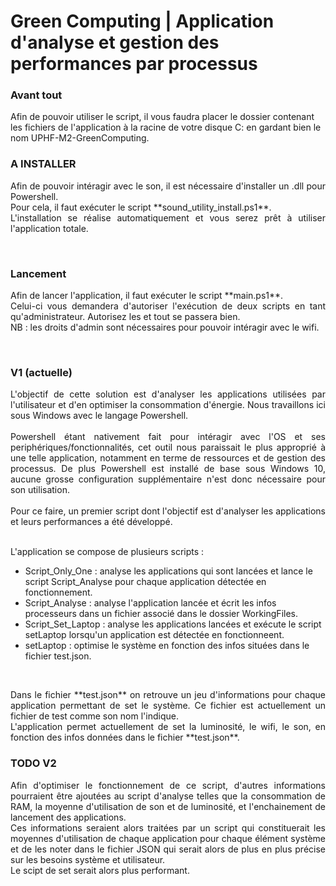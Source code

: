 # Green Computing | Application d'analyse et gestion des performances par processus

### Avant tout

Afin de pouvoir utiliser le script, il vous faudra placer le dossier contenant les fichiers de l'application à la racine de votre disque C: en gardant bien le nom UPHF-M2-GreenComputing.


### A INSTALLER

<p style='text-align: justify;'>
Afin de pouvoir intéragir avec le son, il est nécessaire d'installer un .dll pour Powershell.<br>
Pour cela, il faut exécuter le script **sound_utility_install.ps1**.<br>
L'installation se réalise automatiquement et vous serez prêt à utiliser l'application totale.
</p><br>

### Lancement

<p style='text-align: justify;'>
Afin de lancer l'application, il faut exécuter le script **main.ps1**. <br>
Celui-ci vous demandera d'autoriser l'exécution de deux scripts en tant qu'administrateur. Autorisez les et tout se passera bien.<br>
NB : les droits d'admin sont nécessaires pour pouvoir intéragir avec le wifi.
</p><br>

### V1 (actuelle)

<p style='text-align: justify;'>L'objectif de cette solution est d'analyser les applications utilisées par l'utilisateur et d'en optimiser la consommation d'énergie. Nous travaillons ici sous Windows avec le langage Powershell.<br><br>Powershell étant nativement fait pour intéragir avec l'OS et ses periphériques/fonctionnalités, cet outil nous paraissait le plus approprié à une telle application, notamment en terme de ressources et de gestion des processus. De plus Powershell est installé de base sous Windows 10, aucune grosse configuration supplémentaire n'est donc nécessaire pour son utilisation.<br><br>Pour ce faire, un premier script dont l'objectif est d'analyser les applications et leurs performances a été développé.<br><br></p>
<p style='text-align: justify;'>
L'application se compose de plusieurs scripts :
<ul>
	<li>Script_Only_One : analyse les applications qui sont lancées et lance le script Script_Analyse pour chaque application détectée en fonctionnement.</li>
	<li>Script_Analyse : analyse l'application lancée et écrit les infos processeurs dans un fichier associé dans le dossier WorkingFiles.</li>
	<li>Script_Set_Laptop : analyse les applications lancées et exécute le script setLaptop lorsqu'un application est détectée en fonctionneent.</li>
	<li>setLaptop : optimise le système en fonction des infos situées dans le fichier test.json.</li>
</ul><br>
</p>

<p style='text-align: justify;'>
Dans le fichier **test.json** on retrouve un jeu d'informations pour chaque application permettant de set le système. Ce fichier est actuellement un fichier de test comme son nom l'indique.<br>
L'application permet actuellement de set la luminosité, le wifi, le son, en fonction des infos données dans le fichier **test.json**.
</p>


### TODO V2

<p style='text-align: justify;'>
Afin d'optimiser le fonctionnement de ce script, d'autres informations pourraient être ajoutées au script d'analyse telles que la consommation de RAM, la moyenne d'utilisation de son et de luminosité, et l'enchainement de lancement des applications.<br>
Ces informations seraient alors traitées par un script qui constituerait les moyennes d'utilisation de chaque application pour chaque élément système et de les noter dans le fichier JSON qui serait alors de plus en plus précise sur les besoins système et utilisateur.<br>
Le scipt de set serait alors plus performant.<br><br>
</p>